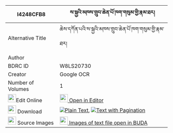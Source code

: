 |I4248CFB8|ས་སྐྱའི་མཁས་གྲུབ་ཆེན་པོ་ཁག་གསུམ་གྱི་རྣམ་ཐར། 
| --- | --- 
|Alternative Title |ཆེས་དཀོན་པའི་ས་སྐྱའི་མཁས་གྲུབ་ཆེན་པོ་ཁག་གསུམ་གྱི་རྣམ་ཐར།
|Author | 
|BDRC ID | W8LS20730
|Creator | Google OCR
|Number of Volumes| 1
|<img width="25" src="https://img.icons8.com/color/25/000000/edit-property.png">Edit Online| [<img width="25" src="https://avatars.githubusercontent.com/u/45091458?s=200&v=4"> Open in Editor](http://editor.openpecha.org/I4248CFB8)
|<img width="25" src="https://img.icons8.com/fluent/48/000000/download-2.png"/>  Download | [![](https://img.icons8.com/color/20/000000/txt.png)Plain Text](https://github.com/Openpecha/I4248CFB8/releases/download/v1/sakya_i_khedrub_chenpo_khak_su_plain_I4248CFB8.zip), [![](https://img.icons8.com/color/20/000000/txt.png)Text with Pagination](https://github.com/Openpecha/I4248CFB8/releases/download/v1/sakya_i_khedrub_chenpo_khak_su_pages_I4248CFB8.zip)
|<img width="25" src="https://img.icons8.com/plasticine/100/000000/pictures-folder.png"/>  Source Images | [<img width="25" src="https://library.bdrc.io/icons/BUDA-small.svg"> Images of text file open in BUDA](https://library.bdrc.io/show/bdr:W8LS20730)